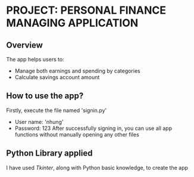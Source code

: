 # PROJECT: PERSONAL FINANCE MANAGING APPLICATION

## Overview
The app helps users to:
- Manage both earnings and spending by categories
- Calculate savings account amount


## How to use the app?
Firstly, execute the file named 'signin.py'
- User name: 'nhung'
- Password: 123
After successfully signing in, you can use all app functions without manually opening any other files


## Python Library applied
I have used *Tkinter*, along with Python basic knowledge, to create the app
